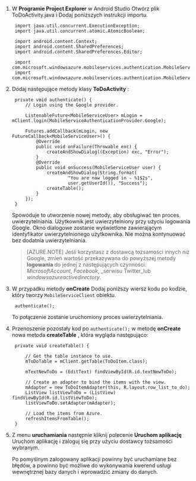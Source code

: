 
1. W **Programie Project Explorer** w Android Studio Otwórz plik ToDoActivity.java i Dodaj poniższych instrukcji importu.

        import java.util.concurrent.ExecutionException;
        import java.util.concurrent.atomic.AtomicBoolean;

        import android.content.Context;
        import android.content.SharedPreferences;
        import android.content.SharedPreferences.Editor;

        import com.microsoft.windowsazure.mobileservices.authentication.MobileServiceAuthenticationProvider;
        import com.microsoft.windowsazure.mobileservices.authentication.MobileServiceUser;

2. Dodaj następujące metody klasy **ToDoActivity** : 
    
        private void authenticate() {
            // Login using the Google provider.
            
            ListenableFuture<MobileServiceUser> mLogin = mClient.login(MobileServiceAuthenticationProvider.Google);
    
            Futures.addCallback(mLogin, new FutureCallback<MobileServiceUser>() {
                @Override
                public void onFailure(Throwable exc) {
                    createAndShowDialog((Exception) exc, "Error");
                }           
                @Override
                public void onSuccess(MobileServiceUser user) {
                    createAndShowDialog(String.format(
                            "You are now logged in - %1$2s",
                            user.getUserId()), "Success");
                    createTable();  
                }
            });     
        }


    Spowoduje to utworzenie nowej metody, aby obsługiwać ten proces uwierzytelniania. Użytkownik jest uwierzytelniony przy użyciu logowania Google. Okno dialogowe zostanie wyświetlone zawierającym identyfikator uwierzytelnionego użytkownika. Nie można kontynuować bez dodatnia uwierzytelniania.

    > [AZURE.NOTE] Jeśli korzystasz z dostawcą tożsamości innych niż Google, zmień wartość przekazywana do powyższej metody **logowania** do jednej z następujących czynności: _MicrosoftAccount_, _Facebook_, _serwisu Twitter_lub _windowsazureactivedirectory_.

3. W przypadku metody **onCreate** Dodaj poniższy wiersz kodu po kodzie, który tworzy `MobileServiceClient` obiektu.

        authenticate();

    To połączenie zostanie uruchomiony proces uwierzytelniania.

4. Przenoszenie pozostały kod po `authenticate();` w metodę **onCreate** nowa metoda **createTable** , która wygląda następująco:

        private void createTable() {
    
            // Get the table instance to use.
            mToDoTable = mClient.getTable(ToDoItem.class);
    
            mTextNewToDo = (EditText) findViewById(R.id.textNewToDo);
    
            // Create an adapter to bind the items with the view.
            mAdapter = new ToDoItemAdapter(this, R.layout.row_list_to_do);
            ListView listViewToDo = (ListView) findViewById(R.id.listViewToDo);
            listViewToDo.setAdapter(mAdapter);
    
            // Load the items from Azure.
            refreshItemsFromTable();
        }

9. Z menu **uruchamiania** następnie kliknij polecenie **Uruchom aplikację** Uruchom aplikację i zaloguj się przy użyciu dostawcy tożsamości wybranym. 

    Po pomyślnym zalogowany aplikacji powinny być uruchamiane bez błędów, a powinno być możliwe do wykonywania kwerend usługi wewnętrznej bazy danych i wprowadzić zmiany do danych.
